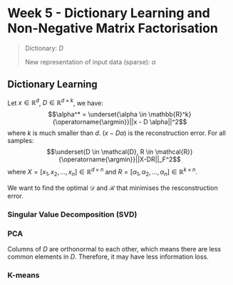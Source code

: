 # Week 5 - Dictionary Learning and Non-Negative Matrix Factorisation

> Dictionary: $D$
>
> New representation of input data (sparse): $\alpha$

## Dictionary Learning
Let $x \in \mathbb{R}^d$, $D \in \mathbb{R}^{d \times k}$, we have:
$$\alpha^* = \underset{\alpha \in \mathbb{R}^k}{\operatorname{\argmin}}||x - D \alpha||^2$$
where $k$ is much smaller than $d$. $(x - D \alpha)$ is the reconstruction error. For all samples:
$$\underset{D \in \mathcal{D}, R \in \mathcal{R}}{\operatorname{\argmin}}||X-DR||_F^2$$
where $X = [x_1,x_2,...,x_n] \in \mathbb{R}^{d \times n}$ and $R = [\alpha_1,\alpha_2,...,\alpha_n] \in \mathbb{R}^{k \times n}$.

We want to find the optimal $\mathcal{D}$ and $\mathcal{R}$ that minimises the resconstruction error.

### Singular Value Decomposition (SVD)


### PCA

Columns of $D$ are orthonormal to each other, which means there are less common elements in $D$. Therefore, it may have less information loss.

### K-means